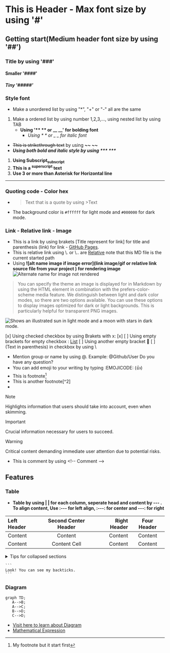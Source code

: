 # This is Header - Max font size by using '#'
## Getting start(Medium header font size by using '##')
### Title by using '###'
#### Smaller '####'
##### Tiny '#####'

### Style font 
- Make a unordered list by using "\*", "\+" or "\-" all are the same
1. Make a ordered list by using number 1,2,3,..., using nested list by using TAB
    - **Using '\*\* \*\* or \_\_ \_\_' for bolding font**
        - *Using \*  \* or \_ \_  for italic font*
- ~~This is strikethrough text~~ by using **\~\~ \~\~**
- ***Using both bold and italic style by using \*\*\* \*\*\****
1. **Using Subscript<sub>subscript</sub>**
1. **This is a <sup>superscript</sup> text**
2. **Use 3 or more than Asterisk for Horizontal line**
****
### Quoting code - Color hex
- > Text that is a quote by using \>Text
- The background color is `#ffffff` for light mode and `#000000` for dark mode.

### Link - Relative link - Image
- This is a link by using brakets \[Title represent for link\] for title and parenthesis (link) for link - [GitHub Pages](https://pages.github.com/).
- This is relative link using \\. or  \\.\. are [Relative](./docs/CONTRIBUTING.md) note that this MD file is the current started path 
- Using **\![alt name image if image error](link image/gif or relative link source file from your project ) for rendering image** ![Alternate name for image not rendered ](https://media.tenor.com/ym2raobKRlEAAAAC/kurumi-tokisaki-kurumi.gif)

>You can specify the theme an image is displayed for in Markdown by using the HTML <picture> element in combination with the prefers-color-scheme media feature. We distinguish between light and dark color modes, so there are two options available. You can use these options to display images optimized for dark or light backgrounds. This is particularly helpful for transparent PNG images.

<picture>
  <source media="(prefers-color-scheme: dark)" srcset="https://user-images.githubusercontent.com/25423296/163456776-7f95b81a-f1ed-45f7-b7ab-8fa810d529fa.png">
  <source media="(prefers-color-scheme: light)" srcset="https://user-images.githubusercontent.com/25423296/163456779-a8556205-d0a5-45e2-ac17-42d089e3c3f8.png">
  <img alt="Shows an illustrated sun in light mode and a moon with stars in dark mode." src="https://user-images.githubusercontent.com/25423296/163456779-a8556205-d0a5-45e2-ac17-42d089e3c3f8.png">
</picture>

[x] Using checked checkbox by using Brakets with x:  \[x\]
[ ] Using empty brackets for empty checkbox : [List](https://github.com/octo-org/octo-repo/issues/740) 
[ ] Using another empty bracket :tada:
[ ] \(Text in parenthesis) in checkbox by using \\
- Mention group or name by using @. Example: @Github/User Do you have any question?
- You can add emoji to your writing by typing :EMOJICODE: (:+1:)
- This is footnote[^1] 
- This is another footnote[^2]
- [^1]: My footnote but it start first

> [!NOTE]
> Highlights information that users should take into account, even when skimming.

> [!IMPORTANT]
> Crucial information necessary for users to succeed.

> [!WARNING]
> Critical content demanding immediate user attention due to potential risks.
 
 <!-- This content will not appear in the rendered Markdown -->
- This is comment by using \<!-- Comment \--> 
## Features
### Table
-  **Table by using \|  | for each column, seperate head and content by \-\-\- . To align content, Use \:\-\-\- for left align, \:\-\-\-\: for center and \-\-\-\: for right** 

| Left Header  | Second Center Header | Right Header  | Four Header | 
| :--- | :---: | ---:  |  :---: |
| Content   | Content   | Content  |  Content  |
| Content   | Content Cell  |  Content  |  Content |

<details>
<summary>Tips for collapsed sections</summary>
### Code Block
You can add text within a collapsed section. 
You can add an image or a code block, too.
```C++
  \\ This is code by using ``` Code  ```
   cout << "Hello World";
   string test() {
        return "notice the blank line before this function?";
    }
```
</details>
 
 ````
```
Look! You can see my backticks.
```
````
 
 ### Diagram
 ```mermaid
graph TD;
    A-->B;
    A-->C;
    B-->D;
    C-->D;
```
 - [Visit here to learn about Diagram ](https://docs.github.com/en/get-started/writing-on-github/working-with-advanced-formatting/creating-diagrams)
 - [Mathematical Expression](https://docs.github.com/en/get-started/writing-on-github/working-with-advanced-formatting/writing-mathematical-expressions)
 